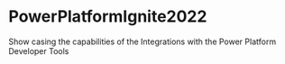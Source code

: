 # PowerPlatformIgnite2022
Show casing the capabilities of the Integrations with the Power Platform Developer Tools
